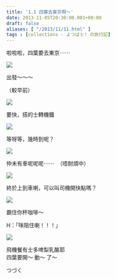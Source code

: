 ```yaml
---
title: '1.1 四葉去東京啊～'
date: 2013-11-05T20:30:00.001+08:00
draft: false
aliases: [ "/2013/11/11.html" ]
tags : [collections - よつばと! の旅行記]
---
```


啦啦啦，四葉要去東京⋯⋯  

![](/images/yotsuba1a.jpg)

出發～～～

  

（較早前）

  

![](/images/yotsuba1a1.jpg)

要快，搭的士轉機鐵

  

![](/images/yotsuba1a2.jpg)

等呀等，幾時到呢？

  

![](/images/yotsuba1a3.jpg)

仲未有車呢呢呢⋯⋯  
（唔耐煩中）

  

![](/images/yotsuba1a4.jpg)

終於上到車喇，可以叫司機開快點嗎？

  

![](/images/yotsuba1a5.jpg)

霸住你杯咖啡～  

H：「咪阻住喇！！！」

  

![](/images/yotsuba1a6.jpg)

飛機餐有士多啤梨乳酪耶  
四葉要開～ 動～ 了～

  

  

  

  

つづく
